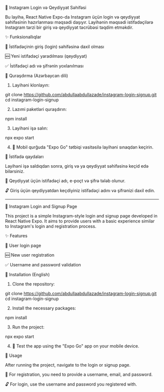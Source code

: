 📸 Instagram Login və Qeydiyyat Səhifəsi

Bu layihə, React Native Expo-da Instagram üçün login və qeydiyyat səhifəsinin hazırlanması məqsədi daşıyır. Layihənin məqsədi istifadəçilərə Instagram tərzi bir giriş və qeydiyyat təcrübəsi təqdim etməkdir.

✨ Funksionallıqlar

🔑 İstifadəçinin giriş (login) səhifəsinə daxil olması

🆕 Yeni istifadəçi yaradılması (qeydiyyat)

✅ İstifadəçi adı və şifrənin yoxlanılması


🚀 Quraşdırma (Azərbaycan dili)

1. Layihəni klonlayın:

git clone https://github.com/abdullaabdullazade/instagram-login-signup.git
cd instagram-login-signup


2. Lazımi paketləri quraşdırın:

npm install


3. Layihəni işə salın:

npx expo start


4. 📱 Mobil qurğuda "Expo Go" tətbiqi vasitəsilə layihəni sınaqdan keçirin.



📖 İstifadə qaydaları

Layihəni işə saldıqdan sonra, giriş və ya qeydiyyat səhifəsinə keçid edə bilərsiniz.

📝 Qeydiyyat üçün istifadəçi adı, e-poçt və şifrə tələb olunur.

🔓 Giriş üçün qeydiyyatdan keçdiyiniz istifadəçi adını və şifrənizi daxil edin.



---

📸 Instagram Login and Signup Page

This project is a simple Instagram-style login and signup page developed in React Native Expo. It aims to provide users with a basic experience similar to Instagram's login and registration process.

✨ Features

🔑 User login page

🆕 New user registration

✅ Username and password validation


🚀 Installation (English)

1. Clone the repository:

git clone https://github.com/abdullaabdullazade/instagram-login-signup.git
cd instagram-login-signup


2. Install the necessary packages:

npm install


3. Run the project:

npx expo start


4. 📱 Test the app using the "Expo Go" app on your mobile device.



📖 Usage

After running the project, navigate to the login or signup page.

📝 For registration, you need to provide a username, email, and password.

🔓 For login, use the username and password you registered with.






